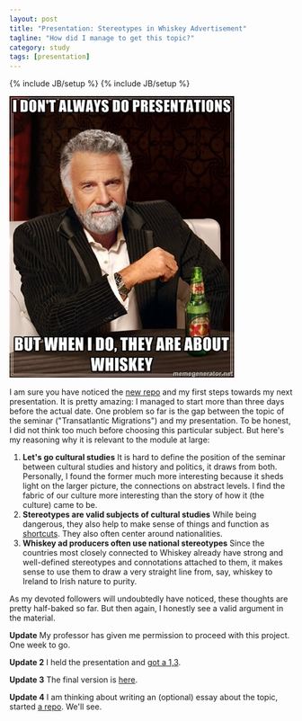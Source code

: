 ```yaml
---
layout: post
title: "Presentation: Stereotypes in Whiskey Advertisement"
tagline: "How did I manage to get this topic?"
category: study
tags: [presentation]
---
```

{% include JB/setup %}
{% include JB/setup %}

![](https://github.com/heichblatt/presentation-whiskey/raw/master/i-dont-always.jpg)

I am sure you have noticed the [new
repo](https://github.com/heichblatt/presentation-whiskey) and my first
steps towards my next presentation. It is pretty amazing: I managed to
start more than three days before the actual date. One problem so far is
the gap between the topic of the seminar ("Transatlantic Migrations")
and my presentation. To be honest, I did not think too much before
choosing this particular subject. But here's my reasoning why it is
relevant to the module at large:

1.  **Let's go cultural studies** It is hard to define the position of
    the seminar between cultural studies and history and politics, it
    draws from both. Personally, I found the former much more
    interesting because it sheds light on the larger picture, the
    connections on abstract levels. I find the fabric of our culture
    more interesting than the story of how it (the culture) came to be.
2.  **Stereotypes are valid subjects of cultural studies** While being
    dangerous, they also help to make sense of things and function as
    [shortcuts](http://en.wikipedia.org/wiki/Stereotype#Sense-making_tools).
    They also often center around nationalities.
3.  **Whiskey ad producers often use national stereotypes** Since the
    countries most closely connected to Whiskey already have strong and
    well-defined stereotypes and connotations attached to them, it makes
    sense to use them to draw a very straight line from, say, whiskey to
    Ireland to Irish nature to purity.

As my devoted followers will undoubtedly have noticed, these thoughts
are pretty half-baked so far. But then again, I honestly see a valid
argument in the material.

**Update** My professor has given me permission to proceed with this
project. One week to go.

**Update 2** I held the presentation and [got a
1,3](http://knowyourmeme.com/memes/everything-went-better-than-expected).

**Update 3** The final version is
[here](https://github.com/heichblatt/presentation-whiskey/tags).

**Update 4** I am thinking about writing an (optional) essay about the
topic, started [a repo](https://github.com/heichblatt/essay-migrations).
We'll see.

